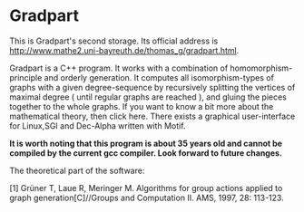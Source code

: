 # Gradpart
This is Gradpart's second storage. Its official address is http://www.mathe2.uni-bayreuth.de/thomas_g/gradpart.html.

Gradpart is a C++ program. It works with a combination of homomorphism-principle and orderly generation. It computes all isomorphism-types of graphs with a given degree-sequence by recursively splitting the vertices of maximal degree ( until regular graphs are reached ), and gluing the pieces together to the whole graphs. If you want to know a bit more about the mathematical theory, then click here. There exists a graphical user-interface for Linux,SGI and Dec-Alpha written with Motif. 

**It is worth noting that this program is about 35 years old and cannot be compiled by the current gcc compiler. Look forward to future changes.**

The theoretical part of the software:

[1] Grüner T, Laue R, Meringer M. Algorithms for group actions applied to graph generation[C]//Groups and Computation II. AMS, 1997, 28: 113-123.
